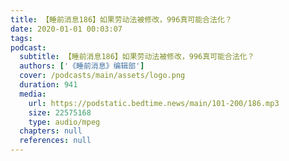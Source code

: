 ```yaml
---
title: 【睡前消息186】如果劳动法被修改，996真可能合法化？
date: 2020-01-01 00:03:07
tags:
podcast:
  subtitle: 【睡前消息186】如果劳动法被修改，996真可能合法化？
  authors: ['《睡前消息》编辑部']
  cover: /podcasts/main/assets/logo.png
  duration: 941
  media:
    url: https://podstatic.bedtime.news/main/101-200/186.mp3
    size: 22575168
    type: audio/mpeg
  chapters: null
  references: null
---
```

